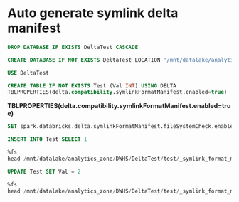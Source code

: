 # Auto generate symlink delta manifest

```sql
DROP DATABASE IF EXISTS DeltaTest CASCADE
```

```sql
CREATE DATABASE IF NOT EXISTS DeltaTest LOCATION '/mnt/datalake/analytics_zone/DWHS/DeltaTest/'
```

```sql
USE DeltaTest
```

```sql
CREATE TABLE IF NOT EXISTS Test (Val INT) USING DELTA
TBLPROPERTIES(delta.compatibility.symlinkFormatManifest.enabled=true)  
```

**TBLPROPERTIES(delta.compatibility.symlinkFormatManifest.enabled=true)**

```sql
SET spark.databricks.delta.symlinkFormatManifest.fileSystemCheck.enabled = false --Azure Data Lake Gen2
```

```sql
INSERT INTO Test SELECT 1
```

```sql
%fs
head /mnt/datalake/analytics_zone/DWHS/DeltaTest/test/_symlink_format_manifest/manifest
```

```sql
UPDATE Test SET Val = 2
```

```sql
%fs
head /mnt/datalake/analytics_zone/DWHS/DeltaTest/test/_symlink_format_manifest/manifest
```

